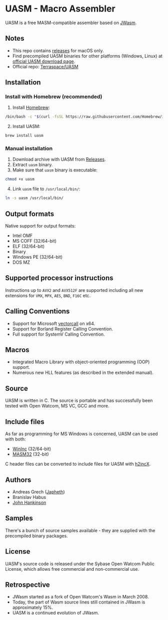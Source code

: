 # UASM - Macro Assembler

UASM is a free MASM-compatible assembler based on [JWasm](https://www.japheth.de/JWasm.html).

## Notes

- This repo contains [releases](https://github.com/upiter/uasmac/releases) for macOS only.
- Find precompiled UASM binaries for other platforms (Windows, Linux) at [official UASM download page](http://www.terraspace.co.uk/uasm.html).
- Official repo: [Terraspace/UASM](https://github.com/Terraspace/UASM)

## Installation

### Install with Homebrew (recommended)

1. Install [Homebrew](https://brew.sh):
```sh
/bin/bash -c "$(curl -fsSL https://raw.githubusercontent.com/Homebrew/install/master/install.sh)"
```

2. Install UASM:

```sh
brew install uasm
```

### Manual installation

1. Download archive with UASM from [Releases](https://github.com/upiter/uasmac/releases).
2. Extract `uasm` binary.
3. Make sure that `uasm` binary is executable:
```sh
chmod +x uasm
```

4. Link `uasm` file to `/usr/local/bin/`:
```sh
ln -s uasm /usr/local/bin/
```


## Output formats

Native support for output formats:
- Intel OMF
- MS COFF (32/64-bit)
- ELF (32/64-bit)
- Binary
- Windows PE (32/64-bit)
- DOS MZ

## Supported processor instructions

Instructions up to `AVX2` and `AVX512F` are supported including all new extensions for `VMX`, `MPX`, `AES`, `BND`, `F16C` etc.

## Calling Conventions

- Support for Microsoft [vectorcall](https://docs.microsoft.com/en-us/cpp/cpp/vectorcall) on x64.
- Support for Borland Register Calling Convention.
- Full support for SystemV Calling Convention.

## Macros

- Integrated Macro Library with object-oriented programming (OOP) support.
- Numerous new HLL features (as described in the extended manual).

## Source

UASM is written in C. The source is portable and has successfully been tested with Open Watcom, MS VC, GCC and more.

## Include files

As far as programming for MS Windows is concerned, UASM can be used with both:
- [WinInc](http://www.terraspace.co.uk/uasm.html#p7) (32/64-bit)
- [MASM32](http://www.masm32.com) (32-bit)

C header files can be converted to include files for UASM with [h2incX](http://www.terraspace.co.uk/uasm.html#p6).

## Authors

- Andreas Grech ([Japheth](https://www.japheth.de/contact.html))
- Branislav Habus
- [John Hankinson](https://github.com/Terraspace/UASM/commits?author=john-terraspace)

## Samples

There's a bunch of source samples available - they are supplied with the precompiled binary packages.

## License

UASM's source code is released under the Sybase Open Watcom Public License, which allows free commercial and non-commercial use.

## Retrospective

- JWasm started as a fork of Open Watcom's Wasm in March 2008.
- Today, the part of Wasm source lines still contained in JWasm is approximately 15%.
- UASM is a continued evolution of JWasm.
